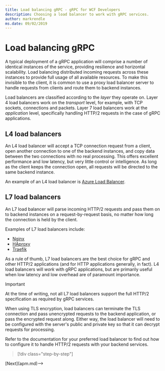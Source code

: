 ```yaml
---
title: Load balancing gRPC - gRPC for WCF Developers
description: Choosing a load balancer to work with gRPC services.
author: markrendle
ms.date: 09/02/2019
---
```


# Load balancing gRPC

A typical deployment of a gRPC application will comprise a number of identical instances of the service, providing resilience and horizontal scalability. Load balancing distributed incoming requests across these instances to provide full usage of all available resources. To make this invisible to the client, it is common to use a proxy load balancer server to handle requests from clients and route them to backend instances.

Load balancers are classified according to the *layer* they operate on. Layer 4 load balancers work on the *transport* level, for example, with TCP sockets, connections and packets. Layer 7 load balancers work at the *application* level, specifically handling HTTP/2 requests in the case of gRPC applications.

## L4 load balancers

An L4 load balancer will accept a TCP connection request from a client, open another connection to one of the backend instances, and copy data between the two connections with no real processing. This offers excellent performance and low latency, but very little control or intelligence. As long as the client keeps the connection open, all requests will be directed to the same backend instance.

An example of an L4 load balancer is [Azure Load Balancer](https://azure.microsoft.com/services/load-balancer/).

## L7 load balancers

An L7 load balancer will parse incoming HTTP/2 requests and pass them on to backend instances on a request-by-request basis, no matter how long the connection is held by the client.

Examples of L7 load balancers include:

- [Nginx](https://www.nginx.com/)
- [HAproxy](https://www.haproxy.com/)
- [Traefik](https://traefik.io/)

As a rule of thumb, L7 load balancers are the best choice for gRPC and other HTTP/2 applications (and for HTTP applications generally, in fact). L4 load balancers will *work* with gRPC applications, but are primarily useful when low latency and low overhead are of paramount importance.

> [!IMPORTANT]
> At the time of writing, not all L7 load balancers support the full HTTP/2 specification as required by gRPC services.

When using TLS encryption, load balancers can terminate the TLS connection and pass unencrypted requests to the backend application, or pass the encrypted request along. Either way, the load balancer will need to be configured with the server's public and private key so that it can decrypt requests for processing.

Refer to the documentation for your preferred load balancer to find out how to configure it to handle HTTP/2 requests with your backend services.

>[!div class="step-by-step"]
<!-->[Next](apm.md)-->
